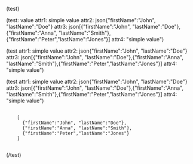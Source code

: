(test)

(test: value attr1: simple value attr2: json{"firstName":"John", "lastName":"Doe"} attr3: json[{"firstName":"John", "lastName":"Doe"},{"firstName":"Anna", "lastName":"Smith"},{"firstName":"Peter","lastName":"Jones"}] attr4: "simple value")

(test attr1: simple value attr2: json{"firstName":"John", "lastName":"Doe"} attr3: json[{"firstName":"John", "lastName":"Doe"},{"firstName":"Anna", "lastName":"Smith"},{"firstName":"Peter","lastName":"Jones"}] attr4: "simple value")

(test attr1: simple value attr2: json{"firstName":"John", "lastName":"Doe"} attr3: json[{"firstName":"John", "lastName":"Doe"},{"firstName":"Anna", "lastName":"Smith"},{"firstName":"Peter","lastName":"Jones"}] attr4: "simple value")
<pre>
  <code>
    [
      {"firstName":"John", "lastName":"Doe"},
      {"firstName":"Anna", "lastName":"Smith"},
      {"firstName":"Peter","lastName":"Jones"}
    ]
  </code>
</pre>
(/test)